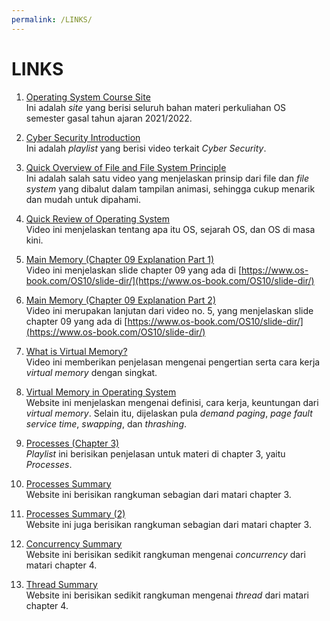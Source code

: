 ```yaml
---
permalink: /LINKS/
---
```


# LINKS
1. [Operating System Course Site](https://os.vlsm.org/) <br>
Ini adalah _site_ yang berisi seluruh bahan materi perkuliahan OS semester gasal tahun ajaran 2021/2022.

2. [Cyber Security Introduction](https://www.youtube.com/watch?v=rcDO8km6R6c&list=PLJcaPjxegjBXtpdrZ4Blxgo-juMUfFovf) <br>
Ini adalah _playlist_ yang berisi video terkait _Cyber Security_.

3. [Quick Overview of File and File System Principle](https://www.youtube.com/watch?v=KN8YgJnShPM) <br>
Ini adalah salah satu video yang menjelaskan prinsip dari file dan _file system_ yang dibalut dalam tampilan animasi, sehingga cukup menarik dan mudah untuk dipahami.

4. [Quick Review of Operating System](https://www.youtube.com/watch?v=26QPDBe-NB8&list=PL8dPuuaLjXtNlUrzyH5r6jN9ulIgZBpdo&index=20) <br>
Video ini menjelaskan tentang apa itu OS, sejarah OS, dan OS di masa kini.

5. [Main Memory (Chapter 09 Explanation Part 1)](https://www.youtube.com/watch?v=Jy_teuaj7Ic) <br>
Video ini menjelaskan slide chapter 09 yang ada di [https://www.os-book.com/OS10/slide-dir/](https://www.os-book.com/OS10/slide-dir/)

6. [Main Memory (Chapter 09 Explanation Part 2)](https://www.youtube.com/watch?v=8Zw4gIqqZe0) <br>
Video ini merupakan lanjutan dari video no. 5, yang menjelaskan slide chapter 09 yang ada di [https://www.os-book.com/OS10/slide-dir/](https://www.os-book.com/OS10/slide-dir/) <br>

7. [What is Virtual Memory?](https://www.youtube.com/watch?v=qlH4-oHnBb8) <br>
Video ini memberikan penjelasan mengenai pengertian serta cara kerja _virtual memory_ dengan singkat. <br>

8. [Virtual Memory in Operating System](https://www.geeksforgeeks.org/virtual-memory-in-operating-system/) <br>
Website ini menjelaskan mengenai definisi, cara kerja, keuntungan dari _virtual memory_. Selain itu, dijelaskan pula _demand paging_, _page fault service time_, _swapping_, dan _thrashing_. <br> 

9. [Processes (Chapter 3)](https://www.youtube.com/watch?v=OrM7nZcxXZU&list=PLBlnK6fEyqRgKl0MbI6kbI5ffNt7BF8Fn) <br>
_Playlist_ ini berisikan penjelasan untuk materi di chapter 3, yaitu _Processes_. <br>

10. [Processes Summary](https://www.geeksforgeeks.org/states-of-a-process-in-operating-systems/) <br>
Website ini berisikan rangkuman sebagian dari matari chapter 3. <br>

11. [Processes Summary (2)](https://www.tutorialspoint.com/operating_system/os_processes.htm) <br>
Website ini juga berisikan rangkuman sebagian dari matari chapter 3. <br>

12. [Concurrency Summary](https://www.geeksforgeeks.org/concurrency-in-operating-system/) <br>
Website ini berisikan sedikit rangkuman mengenai _concurrency_ dari matari chapter 4. <br>

13. [Thread Summary](https://www.geeksforgeeks.org/thread-in-operating-system/) <br>
Website ini  berisikan sedikit rangkuman mengenai _thread_ dari matari chapter 4. <br>
